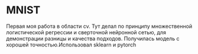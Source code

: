 # MNIST
Первая моя работа в области cv. Тут делал по принципу множественной логистической регрессии и сверточной нейронной сетью, для демонстрации разницы и качества подходов. Получилась модель с хорошей точностью.Использовал sklearn и pytorch
